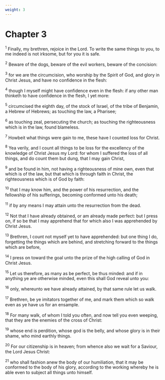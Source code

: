 ```yaml
---
weight: 3
---
```


# Chapter 3

<sup>1</sup> Finally, my brethren, rejoice in the Lord. To write the same things to you, to me indeed is not irksome, but for you it is safe. 

<sup>2</sup> Beware of the dogs, beware of the evil workers, beware of the concision: 

<sup>3</sup> for we are the circumcision, who worship by the Spirit of God, and glory in Christ Jesus, and have no confidence in the flesh: 

<sup>4</sup> though I myself might have confidence even in the flesh: if any other man thinketh to have confidence in the flesh, I yet more: 

<sup>5</sup> circumcised the eighth day, of the stock of Israel, of the tribe of Benjamin, a Hebrew of Hebrews; as touching the law, a Pharisee; 

<sup>6</sup> as touching zeal, persecuting the church; as touching the righteousness which is in the law, found blameless. 

<sup>7</sup> Howbeit what things were gain to me, these have I counted loss for Christ. 

<sup>8</sup> Yea verily, and I count all things to be loss for the excellency of the knowledge of Christ Jesus my Lord: for whom I suffered the loss of all things, and do count them but dung, that I may gain Christ, 

<sup>9</sup> and be found in him, not having a righteousness of mine own, even that which is of the law, but that which is through faith in Christ, the righteousness which is of God by faith: 

<sup>10</sup> that I may know him, and the power of his resurrection, and the fellowship of his sufferings, becoming conformed unto his death; 

<sup>11</sup> if by any means I may attain unto the resurrection from the dead. 

<sup>12</sup> Not that I have already obtained, or am already made perfect: but I press on, if so be that I may apprehend that for which also I was apprehended by Christ Jesus. 

<sup>13</sup> Brethren, I count not myself yet to have apprehended: but one thing I do, forgetting the things which are behind, and stretching forward to the things which are before, 

<sup>14</sup> I press on toward the goal unto the prize of the high calling of God in Christ Jesus. 

<sup>15</sup> Let us therefore, as many as be perfect, be thus minded: and if in anything ye are otherwise minded, even this shall God reveal unto you: 

<sup>16</sup> only, whereunto we have already attained, by that same rule let us walk. 

<sup>17</sup> Brethren, be ye imitators together of me, and mark them which so walk even as ye have us for an ensample. 

<sup>18</sup> For many walk, of whom I told you often, and now tell you even weeping, that they are the enemies of the cross of Christ: 

<sup>19</sup> whose end is perdition, whose god is the belly, and whose glory is in their shame, who mind earthly things. 

<sup>20</sup> For our citizenship is in heaven; from whence also we wait for a Saviour, the Lord Jesus Christ: 

<sup>21</sup> who shall fashion anew the body of our humiliation, that it may be conformed to the body of his glory, according to the working whereby he is able even to subject all things unto himself. 


